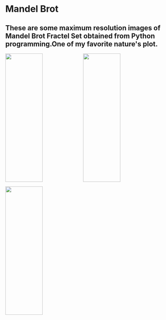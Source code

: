 # Mandel Brot

## These are some maximum resolution images of Mandel Brot Fractel Set obtained from Python programming.One of my favorite nature's plot.

<img height='400px' width='48%' src='https://user-images.githubusercontent.com/46626425/61553131-57a87a00-aa77-11e9-8108-3da4a71bd081.png'><img height='400px' width='48%' src='https://user-images.githubusercontent.com/46626425/61553632-752a1380-aa78-11e9-9248-10c7edda6132.png'>

<img height='400px' width='48%' src='https://user-images.githubusercontent.com/46626425/61553542-40b65780-aa78-11e9-9e2d-985bf4df1a6b.png'>

<!-- <img height='300px' width='400px' src=''>

<img height='300px' width='400px' src=''>

<img height='300px' width='400px' src=''> -->
